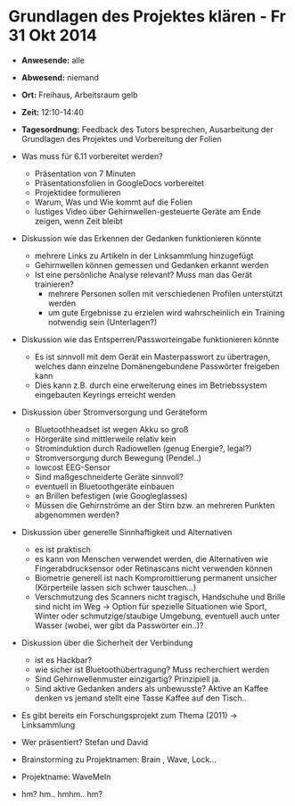 # Grundlagen des Projektes klären - Fr 31 Okt 2014

* __Anwesende:__ 		alle
* __Abwesend:__ 		niemand
* __Ort:__ 				Freihaus, Arbeitsraum gelb
* __Zeit:__ 			12:10-14:40
* __Tagesordnung:__ 	Feedback des Tutors besprechen, Ausarbeitung der Grundlagen des Projektes und Vorbereitung der Folien


* Was muss für 6.11 vorbereitet werden?
	* Präsentation von 7 Minuten
	* Präsentationsfolien in GoogleDocs vorbereitet
	* Projektidee formulieren
	* Warum, Was und Wie kommt auf die Folien
	* lustiges Video über Gehirnwellen-gesteuerte Geräte am Ende zeigen, wenn Zeit bleibt
* Diskussion wie das Erkennen der Gedanken funktionieren könnte
	* mehrere Links zu Artikeln in der Linksammlung hinzugefügt
	* Gehirnwellen können gemessen und Gedanken erkannt werden
	* Ist eine persönliche Analyse relevant? Muss man das Gerät trainieren?
		* mehrere Personen sollen mit verschiedenen Profilen unterstützt werden
		* um gute Ergebnisse zu erzielen wird wahrscheinlich ein Training notwendig sein (Unterlagen?)
* Diskussion wie das Entsperren/Passworteingabe funktionieren könnte
	* Es ist sinnvoll mit dem Gerät ein Masterpasswort zu übertragen, welches dann einzelne Domänengebundene Passwörter freigeben kann
	* Dies kann z.B. durch eine erweiterung eines im Betriebssystem eingebauten Keyrings erreicht werden
* Diskussion über Stromversorgung und Geräteform
	* Bluetoothheadset ist wegen Akku so groß
	* Hörgeräte sind mittlerweile relativ kein
	* Strominduktion durch Radiowellen (genug Energie?, legal?)
	* Stromversorgung durch Bewegung (Pendel..)
	* lowcost EEG-Sensor
	* Sind maßgeschneiderte Geräte sinnvoll?
	* eventuell in Bluetoothgeräte einbauen
	* an Brillen befestigen (wie Googleglasses)
	* Müssen die Gehirnströme an der Stirn bzw. an mehreren Punkten abgenommen werden?
* Diskussion über generelle Sinnhaftigkeit und Alternativen
	* es ist praktisch
	* es kann von Menschen verwendet werden, die Alternativen wie Fingerabdrucksensor oder Retinascans nicht verwenden können
	* Biometrie generell ist nach Kompromittierung permanent unsicher (Körperteile lassen sich schwer tauschen...)
	* Verschmutzung des Scanners nicht tragisch, Handschuhe und Brille sind nicht im Weg -> Option für spezielle Situationen wie Sport, Winter oder schmutzige/staubige Umgebung, eventuell auch unter Wasser (wobei, wer gibt da Passwörter ein..)?
* Diskussion über die Sicherheit der Verbindung
	* ist es Hackbar?
	* wie sicher ist Bluetoothübertragung? Muss recherchiert werden
	* Sind Gehirnwellenmuster einzigartig? Prinzipiell ja.
	* Sind aktive Gedanken anders als unbewusste? Aktive an Kaffee denken vs jemand stellt eine Tasse Kaffee auf den Tisch..
* Es gibt bereits ein Forschungsprojekt zum Thema (2011) -> Linksammlung
* Wer präsentiert? Stefan und David
* Brainstorming zu Projektnamen: Brain , Wave, Lock...
* Projektname: WaveMeIn
* hm? hm.. hmhm.. hm?

